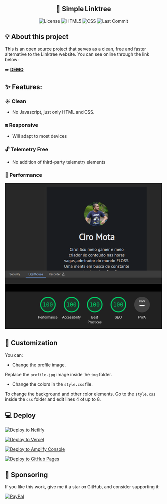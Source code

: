 <h2 align="center">🌲 Simple Linktree</h2>

<p align="center">
    <img alt="License" src="https://img.shields.io/badge/License-GPLv3-blue.svg?style=for-the-badge">
    <img alt="HTML5" src="https://img.shields.io/badge/HTML5-E34F26?style=for-the-badge&logo=html5&logoColor=white">
    <img alt="CSS" src="https://img.shields.io/badge/CSS3-1572B6?style=for-the-badge&logo=css3&logoColor=white">
    <img alt="Last Commit" src="https://img.shields.io/github/last-commit/ciro-mota/simple-linktree?style=for-the-badge">
</p>

## 💡 About this project

This is an open source project that serves as a clean, free and faster alternative to the Linktree website. You can see online through the link below:

➡️ [**DEMO**](https://links.ciromota.tec.br/)

## ✨ Features:

### ☀️ Clean 

- No Javascript, just only HTML and CSS.

### 🔛 Responsive

- Will adapt to most devices

### 🔓 Telemetry Free

- No addition of third-party telemetry elements

### 🚀 Performance

![](assets/performance.png)

## 🎨 Customization

You can:

- Change the profile image.

Replace the `profile.jpg` image inside the `img` folder.

- Change the colors in the `style.css` file.

To change the background and other color elements. Go to the `style.css` inside the `css` folder and edit lines 4 of up to 8.

## 💻 Deploy

<a target="_blank" style="display: inline-grid" href="https://app.netlify.com/start/deploy?repository=https://github.com/ciro-mota/simple-linktree"><img alt="Deploy to Netlify" src="https://binbashbanana.github.io/deploy-buttons/buttons/remade/netlify.svg"></a>

<a target="_blank" href="https://vercel.com/new/clone?repository-url=https://github.com/ciro-mota/simple-linktree"><img alt="Deploy to Vercel" src="https://binbashbanana.github.io/deploy-buttons/buttons/remade/vercel.svg"></a>

<a target="_blank" href="https://console.aws.amazon.com/amplify/home#/deploy?repo=https://github.com/ciro-mota/simple-linktree"><img alt="Deploy to Amplify Console" src="https://binbashbanana.github.io/deploy-buttons/buttons/remade/amplifyconsole.svg"></a>

<a target="_blank" href="https://docs.github.com/en/pages/getting-started-with-github-pages/configuring-a-publishing-source-for-your-github-pages-site"><img alt="Deploy to GitHub Pages" src="https://img.shields.io/badge/GitHub%20Pages-222222?style=for-the-badge&logo=GitHub%20Pages&logoColor=white"></a>

## 🎁 Sponsoring

If you like this work, give me it a star on GitHub, and consider supporting it:

[![PayPal](https://img.shields.io/badge/PayPal-00457C?style=for-the-badge&logo=paypal&logoColor=white)](https://www.paypal.com/donate/?business=VUS6R8TX53NTS&no_recurring=0&currency_code=USD)